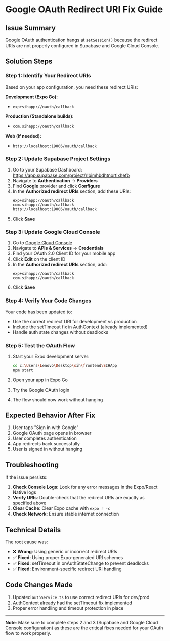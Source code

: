 # Google OAuth Redirect URI Fix Guide

## Issue Summary
Google OAuth authentication hangs at `setSession()` because the redirect URIs are not properly configured in Supabase and Google Cloud Console.

## Solution Steps

### Step 1: Identify Your Redirect URIs

Based on your app configuration, you need these redirect URIs:

**Development (Expo Go):**
- `exp+sihapp://oauth/callback`

**Production (Standalone builds):**
- `com.sihapp://oauth/callback`

**Web (if needed):**
- `http://localhost:19006/oauth/callback`

### Step 2: Update Supabase Project Settings

1. Go to your Supabase Dashboard: https://app.supabase.com/project/rlbimhbdhtnortixhefb
2. Navigate to **Authentication** → **Providers**
3. Find **Google** provider and click **Configure**
4. In the **Authorized redirect URIs** section, add these URIs:
   ```
   exp+sihapp://oauth/callback
   com.sihapp://oauth/callback
   http://localhost:19006/oauth/callback
   ```
5. Click **Save**

### Step 3: Update Google Cloud Console

1. Go to [Google Cloud Console](https://console.cloud.google.com/)
2. Navigate to **APIs & Services** → **Credentials**
3. Find your OAuth 2.0 Client ID for your mobile app
4. Click **Edit** on the client ID
5. In the **Authorized redirect URIs** section, add:
   ```
   exp+sihapp://oauth/callback
   com.sihapp://oauth/callback
   ```
6. Click **Save**

### Step 4: Verify Your Code Changes

Your code has been updated to:
- Use the correct redirect URI for development vs production
- Include the setTimeout fix in AuthContext (already implemented)
- Handle auth state changes without deadlocks

### Step 5: Test the OAuth Flow

1. Start your Expo development server:
   ```bash
   cd c:\Users\Lenovo\Desktop\sih\frontend\SIHApp
   npm start
   ```

2. Open your app in Expo Go
3. Try the Google OAuth login
4. The flow should now work without hanging

## Expected Behavior After Fix

1. User taps "Sign in with Google"
2. Google OAuth page opens in browser
3. User completes authentication
4. App redirects back successfully
5. User is signed in without hanging

## Troubleshooting

If the issue persists:

1. **Check Console Logs**: Look for any error messages in the Expo/React Native logs
2. **Verify URIs**: Double-check that the redirect URIs are exactly as specified above
3. **Clear Cache**: Clear Expo cache with `expo r -c`
4. **Check Network**: Ensure stable internet connection

## Technical Details

The root cause was:
- ❌ **Wrong**: Using generic or incorrect redirect URIs
- ✅ **Fixed**: Using proper Expo-generated URI schemes
- ✅ **Fixed**: setTimeout in onAuthStateChange to prevent deadlocks
- ✅ **Fixed**: Environment-specific redirect URI handling

## Code Changes Made

1. Updated `authService.ts` to use correct redirect URIs for dev/prod
2. AuthContext already had the setTimeout fix implemented
3. Proper error handling and timeout protection in place

---

**Note**: Make sure to complete steps 2 and 3 (Supabase and Google Cloud Console configuration) as these are the critical fixes needed for your OAuth flow to work properly.